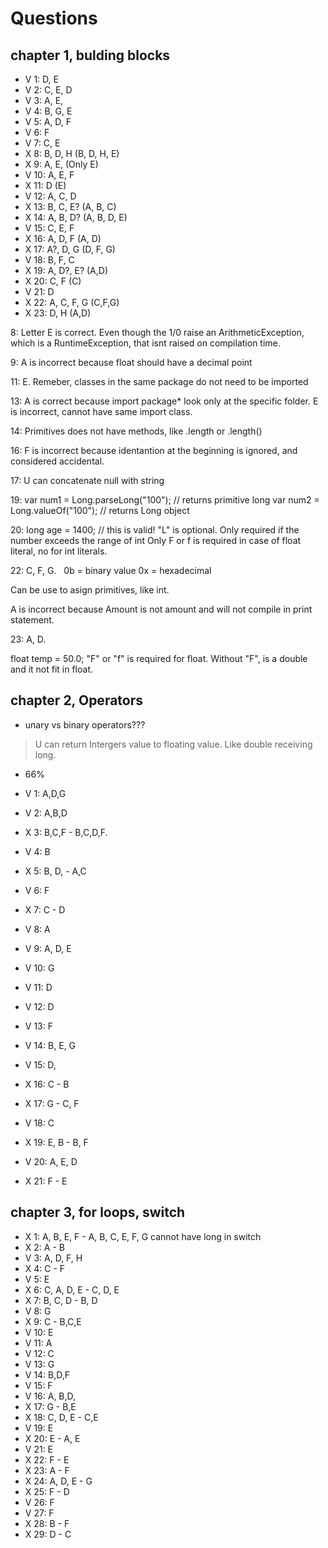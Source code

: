 # Questions

## chapter 1, bulding blocks

- V 1: D, E 
- V 2: C, E, D
- V 3: A, E, 
- V 4: B, G, E
- V 5: A, D, F
- V 6: F
- V 7: C, E
- X 8: B, D, H (B, D, H, E)
- X 9: A, E, (Only E)
- V 10: A, E, F
- X 11: D (E)
- V 12: A, C, D
- X 13: B, C, E? (A, B, C)
- X 14: A, B, D? (A, B, D, E)
- V 15: C, E, F
- X 16: A, D, F (A, D)
- X 17: A?, D, G (D, F, G)
- V 18: B, F, C
- X 19: A, D?, E? (A,D)
- X 20: C, F (C)
- V 21: D
- X 22: A, C, F, G (C,F,G)
- X 23: D, H (A,D)

8: Letter E is correct. Even though the 1/0 raise an ArithmeticException, which is a RuntimeException, that isnt raised on compilation time.

9: A is incorrect because float should have a decimal point

11: E. Remeber, classes in the same package do not need to be imported

13: A is correct because import package* look only at the specific folder. E is incorrect, cannot have same import class.

14: Primitives does not have methods, like .length or .length()

16: F is incorrect because identantion at the beginning is ignored, and considered accidental.

17: U can concatenate null with string

19: 
var num1 = Long.parseLong("100"); // returns primitive long
var num2 = Long.valueOf("100"); // returns Long object

20: 
long age = 1400; // this is valid! "L" is optional. Only required if the number exceeds the range of int
Only F or f is required in case of float literal, no for int literals.

22:
C, F, G.  
0b = binary value
0x = hexadecimal

Can be use to asign primitives, like int.

A is incorrect because Amount is not amount and will not compile in print statement.

23:
A, D.  

float temp = 50.0; "F" or "f" is required for float. Without "F", is a double and it not fit in float.


## chapter 2, Operators

- unary vs binary operators???

> U can return Intergers value to floating value. Like double receiving long.

- 66%

- V 1: A,D,G
- V 2: A,B,D
- X 3: B,C,F - B,C,D,F.
- V 4: B
- X 5: B, D, - A,C 
- V 6: F
- X 7: C - D
- V 8: A
- V 9: A, D, E
- V 10: G
- V 11: D   
- V 12: D 
- V 13: F 
- V 14: B, E, G   
- V 15: D, 
- X 16: C - B 
- X 17: G - C, F 
- V 18: C 
- X 19: E, B - B, F
- V 20: A, E, D 
- X 21: F - E  

## chapter 3, for loops, switch


- X 1: A, B, E, F - A, B, C, E, F, G cannot have long in switch
- X 2: A - B 
- V 3: A, D, F, H  
- X 4: C - F 
- V 5: E 
- X 6: C, A, D, E - C, D, E  
- X 7: B, C, D - B, D
- V 8: G 
- X 9: C - B,C,E 
- V 10: E
- V 11: A   
- V 12: C 
- V 13: G 
- V 14: B,D,F  
- V 15: F
- V 16: A, B,D, 
- X 17: G - B,E 
- X 18: C, D, E - C,E
- V 19: E 
- X 20: E - A, E
- V 21: E  
- X 22: F - E   
- X 23: A - F  
- X 24: A, D, E - G  
- X 25: F - D  
- V 26: F
- V 27: F 
- X 28: B - F 
- X 29: D - C


